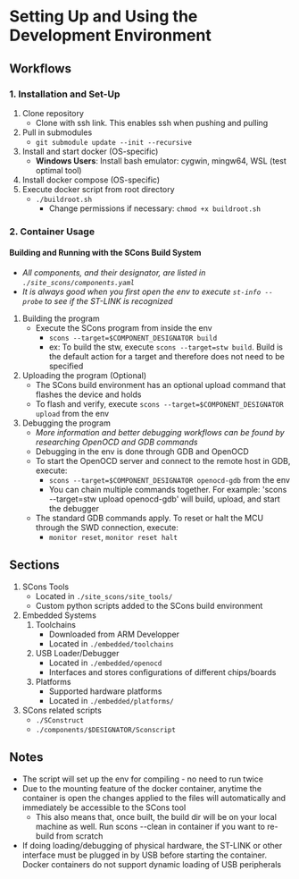 # Setting Up and Using the Development Environment

## Workflows

### 1. Installation and Set-Up 

1. Clone repository
    - Clone with ssh link. This enables ssh when pushing and pulling
2. Pull in submodules
    - `git submodule update --init --recursive`
3. Install and start docker (OS-specific)
    - **Windows Users**: Install bash emulator: cygwin, mingw64, WSL (test optimal tool)
4. Install docker compose (OS-specific)
5. Execute docker script from root directory
    - `./buildroot.sh`
        * Change permissions if necessary: `chmod +x buildroot.sh`

### 2. Container Usage

#### Building and Running with the SCons Build System

- _All components, and their designator, are listed in `./site_scons/components.yaml`_
- _It is always good when you first open the env to execute `st-info --probe` to see if the ST-LINK is recognized_

1. Building the program
    - Execute the SCons program from inside the env
        - `scons --target=$COMPONENT_DESIGNATOR build`
        - ex: To build the stw, execute `scons --target=stw build`. Build is the default action for a target and therefore does not need to be specified
2. Uploading the program (Optional)
    - The SCons build environment has an optional upload command that flashes the device and holds
    - To flash and verify, execute `scons --target=$COMPONENT_DESIGNATOR upload` from the env
3. Debugging the program
    - _More information and better debugging workflows can be found by researching OpenOCD and GDB commands_
    - Debugging in the env is done through GDB and OpenOCD
    - To start the OpenOCD server and connect to the remote host in GDB, execute:
        - `scons --target=$COMPONENT_DESIGNATOR openocd-gdb` from the env
        - You can chain multiple commands together. For example: 'scons --target=stw upload openocd-gdb' will build, upload, and start the debugger
    - The standard GDB commands apply. To reset or halt the MCU through the SWD connection, execute:
        - `monitor reset`, `monitor reset halt`

## Sections

1. SCons Tools
    - Located in `./site_scons/site_tools/`
    - Custom python scripts added to the SCons build environment
2. Embedded Systems
    1. Toolchains
        - Downloaded from ARM Developper
        - Located in `./embedded/toolchains`
    2. USB Loader/Debugger
        - Located in `./embedded/openocd`
        - Interfaces and stores configurations of different chips/boards
    3. Platforms
        - Supported hardware platforms
        - Located in `./embedded/platforms/`
4. SCons related scripts
    - `./SConstruct`
    - `./components/$DESIGNATOR/Sconscript`

## Notes

- The script will set up the env for compiling - no need to run twice
- Due to the mounting feature of the docker container, anytime the container is open the changes applied to the files will automatically and immediately be accessible to the SCons tool
    - This also means that, once built, the build dir will be on your local machine as well. Run scons --clean in container if you want to re-build from scratch
- If doing loading/debugging of physical hardware, the ST-LINK or other interface must be plugged in by USB before starting the container. Docker containers do not support dynamic loading of USB peripherals

